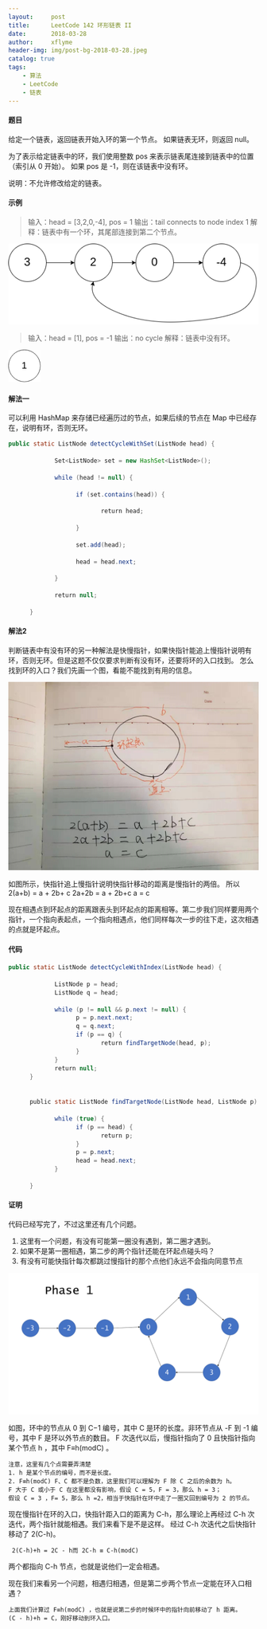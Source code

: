 ```yaml
---
layout:     post
title:      LeetCode 142 环形链表 II
date:       2018-03-28
author:     xflyme
header-img: img/post-bg-2018-03-28.jpeg
catalog: true
tags:
    - 算法
    - LeetCode
    - 链表
---
```



#### 题目
给定一个链表，返回链表开始入环的第一个节点。 如果链表无环，则返回 null。

为了表示给定链表中的环，我们使用整数 pos 来表示链表尾连接到链表中的位置（索引从 0 开始）。 如果 pos 是 -1，则在该链表中没有环。

说明：不允许修改给定的链表。

#### 示例
> 输入：head = [3,2,0,-4], pos = 1
输出：tail connects to node index 1
解释：链表中有一个环，其尾部连接到第二个节点。

![图一](/img/leetcode-152-1.png)

> 输入：head = [1], pos = -1
输出：no cycle
解释：链表中没有环。

![图二](/img/leetcode-152-2.png)

#### 解法一
可以利用 HashMap 来存储已经遍历过的节点，如果后续的节点在 Map 中已经存在，说明有环，否则无环。

```java
public static ListNode detectCycleWithSet(ListNode head) {

             Set<ListNode> set = new HashSet<ListNode>();

             while (head != null) {

                   if (set.contains(head)) {

                          return head;

                   }

                   set.add(head);

                   head = head.next;

             }

             return null;

      }

```

#### 解法2 
判断链表中有没有环的另一种解法是快慢指针，如果快指针能追上慢指针说明有环，否则无环。但是这题不仅仅要求判断有没有环，还要将环的入口找到。
怎么找到环的入口？我们先画一个图，看能不能找到有用的信息。

![图三](/img/leetcode-152-3.jpg)

如图所示，快指针追上慢指针说明快指针移动的距离是慢指针的两倍。
所以 2(a+b) = a + 2b+ c
       2a+2b = a + 2b+c
              a = c
              
现在相遇点到环起点的距离跟表头到环起点的距离相等。第二步我们同样要用两个指针，一个指向表起点，一个指向相遇点，他们同样每次一步的往下走，这次相遇的点就是环起点。
 
 #### 代码
 ```java
public static ListNode detectCycleWithIndex(ListNode head) {

             ListNode p = head;
             ListNode q = head;

             while (p != null && p.next != null) {
                   p = p.next.next;
                   q = q.next;
                   if (p == q) {
                          return findTargetNode(head, p);
                   }
             }
             return null;
      }


      public static ListNode findTargetNode(ListNode head, ListNode p) {

             while (true) {
                   if (p == head) {
                          return p;
                   }
                   p = p.next;
                   head = head.next;
             }

      }

```

#### 证明

代码已经写完了，不过这里还有几个问题。
  
1.  这里有一个问题，有没有可能第一圈没有遇到，第二圈才遇到。
 2. 如果不是第一圈相遇，第二步的两个指针还能在环起点碰头吗？
 3. 有没有可能快指针每次都跳过慢指针的那个点他们永远不会指向同意节点

![图四](/img/leetcode-152-4.png)

如图，环中的节点从 0 到 C−1 编号，其中 C 是环的长度。非环节点从 -F 到 -1 编号，其中 F 是环以外节点的数目。 F 次迭代以后，慢指针指向了 0 且快指针指向某个节点 h ，其中 F≡h(modC) 。

    注意，这里有几个点需要弄清楚
    1. h 是某个节点的编号，而不是长度。
    2. F≡h(modC) F、C 都不是负数，这里我们可以理解为 F 除 C 之后的余数为 h。
    F 大于 C 或小于 C 在这里都没有影响，假设 C = 5，F = 3，那么 h = 3；
    假设 C = 3 ，F= 5，那么 h =2，相当于快指针在环中走了一圈又回到编号为 2 的节点。
    
现在慢指针在环的入口，快指针距入口的距离为 C-h，那么理论上再经过 C-h 次迭代，两个指针就能相遇。我们来看下是不是这样。
经过 C-h 次迭代之后快指针移动了 2(C-h)。
                                 
     2(C-h)+h = 2C - h而 2C-h ≡ C-h(modC)

两个都指向 C-h 节点，也就是说他们一定会相遇。

现在我们来看另一个问题，相遇归相遇，但是第二步两个节点一定能在环入口相遇？

    上面我们计算过 F≡h(modC) ，也就是说第二步的时候环中的指针向前移动了 h 距离。
    (C - h)+h = C，刚好移动到环入口。

